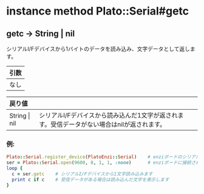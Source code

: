 # instance method Plato::Serial#getc

## getc -> String \| nil

シリアルI/Fデバイスから1バイトのデータを読み込み、文字データとして返します。  

|引数|
|:--|
|なし|

|戻り値||
|:--|:--|
|String \| nil|シリアルI/Fデバイスから読み込んだ1文字が返されます。受信データがない場合はnilが返されます。|

### 例:
```Ruby
Plato::Serial.register_device(PlatoEnzi::Serial)    # enziボードのシリアルI/Fデバイスクラスを登録します
ser = Plato::Serial.open(9600, 8, 1, 1, :none)      # enziボードに接続されたシリアルI/Fデバイスをオープンします
loop {
  c = ser.getc    # シリアルI/Fデバイスから1文字読み込みます
  print c if c    # 受信データがある場合は読み込んだ文字を表示します
}
```

